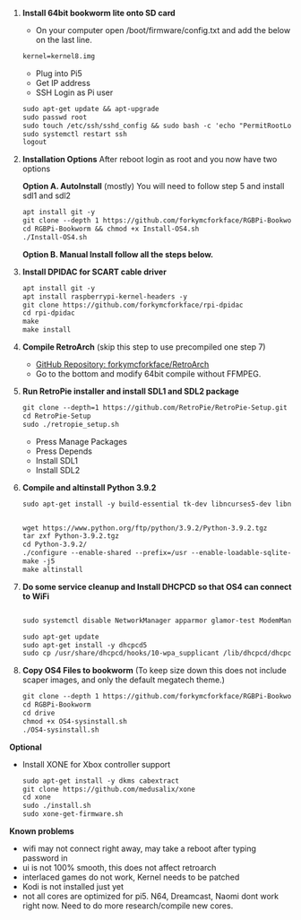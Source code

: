 1. **Install 64bit bookworm lite onto SD card**
   - On your computer open /boot/firmware/config.txt and add the below on the last line.
   ```markdown
   kernel=kernel8.img
   ```
   - Plug into Pi5
   - Get IP address
   - SSH Login as Pi user
     
   ```markdown
   sudo apt-get update && apt-upgrade
   sudo passwd root
   sudo touch /etc/ssh/sshd_config && sudo bash -c 'echo "PermitRootLogin yes" >> /etc/ssh/sshd_config'
   sudo systemctl restart ssh
   logout
   ```   
3. **Installation Options** After reboot login as root and you now have two options
  
   **Option A. AutoInstall** (mostly) You will need to follow step 5 and install sdl1 and sdl2
      ```markdown
      apt install git -y
      git clone --depth 1 https://github.com/forkymcforkface/RGBPi-Bookworm
      cd RGBPi-Bookworm && chmod +x Install-OS4.sh
      ./Install-OS4.sh
      ```
   **Option B. Manual Install follow all the steps below.**

4. **Install DPIDAC for SCART cable driver**
   ```markdown
   apt install git -y
   apt install raspberrypi-kernel-headers -y
   git clone https://github.com/forkymcforkface/rpi-dpidac
   cd rpi-dpidac
   make
   make install

5. **Compile RetroArch** (skip this step to use precompiled one step 7)
   - [GitHub Repository: forkymcforkface/RetroArch](https://github.com/forkymcforkface/RetroArch)
   - Go to the bottom and modify 64bit compile without FFMPEG.

6. **Run RetroPie installer and install SDL1 and SDL2 package**
    ```markdown 
    git clone --depth=1 https://github.com/RetroPie/RetroPie-Setup.git
    cd RetroPie-Setup
    sudo ./retropie_setup.sh
   ```
    - Press Manage Packages
    - Press Depends
    - Install SDL1
    - Install SDL2

7. **Compile and altinstall Python 3.9.2**
   ```markdown
   sudo apt-get install -y build-essential tk-dev libncurses5-dev libncursesw5-dev libreadline6-dev libdb5.3-dev libgdbm-dev libsqlite3-dev libssl-dev libbz2-dev libexpat1-dev liblzma-dev zlib1g-dev libffi-dev tar wget   vim systemtap-sdt-dev libsdl1.2-dev libimagequant0 libtiff5-dev libreadline8 librhash0 librole-tiny-perl librsvg2-2 librsvg2-common librtmp-dev librtmp1 librubberband2 libsamplerate0 libsasl2-2 libsasl2-modules-db libsasl2-modules libsdl-image1.2-dev libsdl-image1.2 libsdl-mixer1.2 libsdl-ttf2.0-0 libsdl1.2-dev libsdl1.2debian libsdl2-2.0-0 libsdl2-dev libsdl2-image-2.0-0 libsdl2-image-dev libsdl2-mixer-2.0-0 libsdl2-mixer-dev libsdl2-net-2.0-0 libsdl2-net-dev libsdl2-ttf-2.0-0 libsdl2-ttf-dev --allow-change-held-packages

   
   wget https://www.python.org/ftp/python/3.9.2/Python-3.9.2.tgz
   tar zxf Python-3.9.2.tgz
   cd Python-3.9.2/
   ./configure --enable-shared --prefix=/usr --enable-loadable-sqlite-extensions --with-dbmliborder=bdb:gdbm --with-computed-gotos --with-ensurepip --with-system-expat --with-dtrace --with-system-libmpdec --with-system-ffi
   make -j5
   make altinstall
8. **Do some service cleanup and Install DHCPCD so that OS4 can connect to WiFi**
    ```markdown
    
   sudo systemctl disable NetworkManager apparmor glamor-test ModemManager rpi-eeprom-update rp1-test triggerhappy NetworkManager-wait-online
   
   sudo apt-get update
   sudo apt-get install -y dhcpcd5
   sudo cp /usr/share/dhcpcd/hooks/10-wpa_supplicant /lib/dhcpcd/dhcpcd-hooks/10-wpa_supplicant

9. **Copy OS4 Files to bookworm** (To keep size down this does not include scaper images, and only the default megatech theme.)
   
   ```markdown
   git clone --depth 1 https://github.com/forkymcforkface/RGBPi-Bookworm
   cd RGBPi-Bookworm
   cd drive
   chmod +x OS4-sysinstall.sh
   ./OS4-sysinstall.sh

**Optional**
 - Install XONE for Xbox controller support
   ```markdown 
   sudo apt-get install -y dkms cabextract
   git clone https://github.com/medusalix/xone
   cd xone
   sudo ./install.sh
   sudo xone-get-firmware.sh
   ```
**Known problems**
- wifi may not connect right away, may take a reboot after typing password in
- ui is not 100% smooth, this does not affect retroarch
- interlaced games do not work, Kernel needs to be patched
- Kodi is not installed just yet
- not all cores are optimized for pi5. N64, Dreamcast, Naomi dont work right now. Need to do more research/compile new cores.
